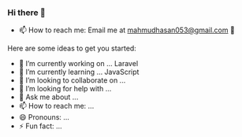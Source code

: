 ### Hi there 👋
- 📫 How to reach me: Email me at mahmudhasan053@gmail.com 🙂
<!--
**next-mahmud/next-mahmud** is a ✨ _special_ ✨ repository because its `README.md` (this file) appears on your GitHub profile.
-->
Here are some ideas to get you started:

- 🔭 I’m currently working on ... Laravel
- 🌱 I’m currently learning ... JavaScript
- 👯 I’m looking to collaborate on ...
- 🤔 I’m looking for help with ... 
- 💬 Ask me about ...
- 📫 How to reach me: ...
- 😄 Pronouns: ...
- ⚡ Fun fact: ...
